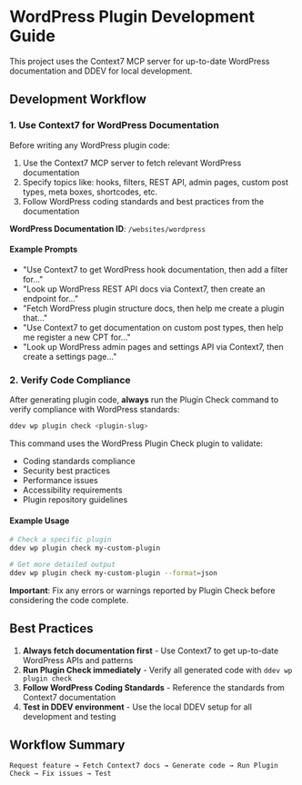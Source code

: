 # WordPress Plugin Development Guide

This project uses the Context7 MCP server for up-to-date WordPress documentation and DDEV for local development.

## Development Workflow

### 1. Use Context7 for WordPress Documentation

Before writing any WordPress plugin code:
1. Use the Context7 MCP server to fetch relevant WordPress documentation
2. Specify topics like: hooks, filters, REST API, admin pages, custom post types, meta boxes, shortcodes, etc.
3. Follow WordPress coding standards and best practices from the documentation

**WordPress Documentation ID**: `/websites/wordpress`

#### Example Prompts

- "Use Context7 to get WordPress hook documentation, then add a filter for..."
- "Look up WordPress REST API docs via Context7, then create an endpoint for..."
- "Fetch WordPress plugin structure docs, then help me create a plugin that..."
- "Use Context7 to get documentation on custom post types, then help me register a new CPT for..."
- "Look up WordPress admin pages and settings API via Context7, then create a settings page..."

### 2. Verify Code Compliance

After generating plugin code, **always** run the Plugin Check command to verify compliance with WordPress standards:

```bash
ddev wp plugin check <plugin-slug>
```

This command uses the WordPress Plugin Check plugin to validate:
- Coding standards compliance
- Security best practices
- Performance issues
- Accessibility requirements
- Plugin repository guidelines

#### Example Usage

```bash
# Check a specific plugin
ddev wp plugin check my-custom-plugin

# Get more detailed output
ddev wp plugin check my-custom-plugin --format=json
```

**Important**: Fix any errors or warnings reported by Plugin Check before considering the code complete.

## Best Practices

1. **Always fetch documentation first** - Use Context7 to get up-to-date WordPress APIs and patterns
2. **Run Plugin Check immediately** - Verify all generated code with `ddev wp plugin check`
3. **Follow WordPress Coding Standards** - Reference the standards from Context7 documentation
4. **Test in DDEV environment** - Use the local DDEV setup for all development and testing

## Workflow Summary

```
Request feature → Fetch Context7 docs → Generate code → Run Plugin Check → Fix issues → Test
```
